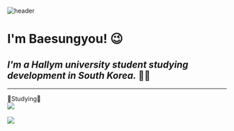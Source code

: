 ![header](https://capsule-render.vercel.app/api?type=waving&color=gradient&height=200&section=footer&text=Hello%20World!&fontSize=100)

# **I'm Baesungyou!** 😉
## *I'm a Hallym university student studying development in South Korea.* 🧑‍🎓
---
📝Studying📝
<br><img src="https://img.shields.io/badge/Python-3766AB?style=flat-square&logo=Python&logoColor=white"/></br>
<br><img src="https://img.shields.io/badge/HTML5-0431B4?style=flat-square&logo=HTML5&logoColor=white"></br>
